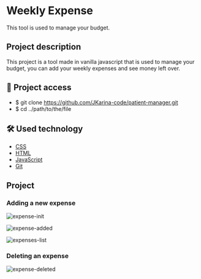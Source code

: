 # Weekly Expense

This tool is used to manage your budget.

## Project description

This project is a tool made in vanilla javascript that is used to manage your budget, you can add your weekly expenses and see money left over.

## 📁 Project access

- $ git clone https://github.com/JKarina-code/patient-manager.git
- $ cd ../path/to/the/file

## 🛠️ Used technology

- [CSS](https://www.w3schools.com/Css/)
- [HTML](https://www.w3schools.com/html/)
- [JavaScript](https://www.w3schools.com/js)
- [Git](https://git-scm.com/docs)

## Project

### Adding a new expense

![expense-init](https://user-images.githubusercontent.com/29663094/234710208-2ef33ed4-60e5-4ee7-8bb5-474de26b3206.png)

![expense-added](https://user-images.githubusercontent.com/29663094/234710282-0ee36735-a52f-49b8-bc5f-43be9e2c62b4.png)

![expenses-list](https://user-images.githubusercontent.com/29663094/234710336-5af29c1e-a21b-4ae5-a7a3-afde83f8d154.png)


### Deleting an expense
![expense-deleted](https://user-images.githubusercontent.com/29663094/234710390-5a4c707e-fe15-4d46-8e37-1e439957a624.png)
